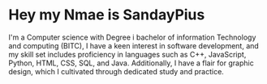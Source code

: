 # Hey my Nmae is SandayPius
I'm a Computer science with Degree i bachelor of information Technology and computing (BITC), 
I have a keen interest in software development, and my skill set includes proficiency in languages such as C++, JavaScript, Python, HTML, CSS, SQL, and Java. Additionally, I have a flair for graphic design, which I cultivated through dedicated study and practice.
